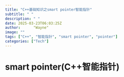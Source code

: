 ```yaml
---
title: "C++基础知识之smart pointer智能指针"
subtitle: " "
description: " "
date: 2025-03-23T06:03:25Z
author:      "Wayne"
image: ""
tags: ["C++", "智能指针", "smart pointer", "pointer"]
categories: ["Tech"]
---
```


# smart pointer(C++智能指针)
